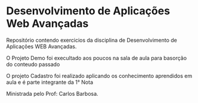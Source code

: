 # Desenvolvimento de Aplicações Web Avançadas


Repositório contendo exercicios da disciplina de Desenvolvimento de Aplicações WEB Avançadas.

O Projeto Demo foi execultado aos poucos na sala de aula para basorção do conteudo passado

O projeto Cadastro foi realizado aplicando os conhecimento aprendidos em aula e é parte integrante da 1° Nota

Ministrada pelo Prof: Carlos Barbosa.
